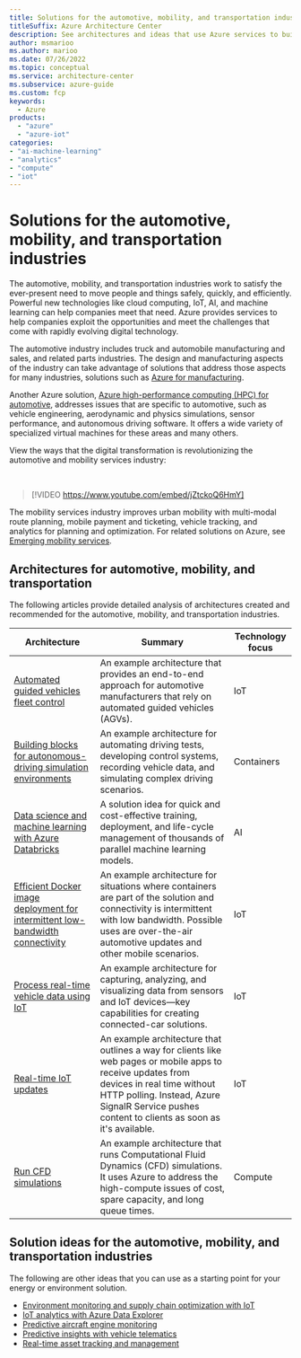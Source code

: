 ```yaml
---
title: Solutions for the automotive, mobility, and transportation industries
titleSuffix: Azure Architecture Center
description: See architectures and ideas that use Azure services to build efficient, scalable, and reliable solutions in the automotive, mobility, and transportation industries.
author: msmarioo
ms.author: marioo
ms.date: 07/26/2022
ms.topic: conceptual
ms.service: architecture-center
ms.subservice: azure-guide
ms.custom: fcp 
keywords:
  - Azure
products:
  - "azure"
  - "azure-iot"
categories:
- "ai-machine-learning"
- "analytics"
- "compute"
- "iot"
---
```


# Solutions for the automotive, mobility, and transportation industries

The automotive, mobility, and transportation industries work to satisfy the ever-present need to move people and things safely, quickly, and efficiently. Powerful new technologies like cloud computing, IoT, AI, and machine learning can help companies meet that need. Azure provides services to help companies exploit the opportunities and meet the challenges that come with rapidly evolving digital technology.

The automotive industry includes truck and automobile manufacturing and sales, and related parts industries. The design and manufacturing aspects of the industry can take advantage of solutions that address those aspects for many industries, solutions such as [Azure for manufacturing](https://azure.microsoft.com/industries/discrete-manufacturing).

Another Azure solution, [Azure high-performance computing (HPC) for automotive](https://azure.microsoft.com/solutions/high-performance-computing/automotive), addresses issues that are specific to automotive, such as vehicle engineering, aerodynamic and physics simulations, sensor performance, and autonomous driving software. It offers a wide variety of specialized virtual machines for these areas and many others.

View the ways that the digital transformation is revolutionizing the automotive and mobility services industry:

<br>

> [!VIDEO https://www.youtube.com/embed/jZtckoQ6HmY]

The mobility services industry improves urban mobility with multi-modal route planning, mobile payment and ticketing, vehicle tracking, and analytics for planning and optimization. For related solutions on Azure, see [Emerging mobility services](https://www.microsoft.com/industry/automotive/emerging-mobility-services).

## Architectures for automotive, mobility, and transportation

The following articles provide detailed analysis of architectures created and recommended for the automotive, mobility, and transportation industries.

| Architecture | Summary | Technology focus |
| ------- | ------- | ------- |
|[Automated guided vehicles fleet control](../example-scenario/iot/automated-guided-vehicles-fleet-control.yml)|An example architecture that provides an end-to-end approach for automotive manufacturers that rely on automated guided vehicles (AGVs). |IoT|
|[Building blocks for autonomous-driving simulation environments](automotive/building-blocks-autonomous-driving-simulation-environments.yml)|An example architecture for automating driving tests, developing control systems, recording vehicle data, and simulating complex driving scenarios.|Containers|
|[Data science and machine learning with Azure Databricks](../solution-ideas/articles/azure-databricks-data-science-machine-learning.yml)|A solution idea for quick and cost-effective training, deployment, and life-cycle management of thousands of parallel machine learning models.|AI|
|[Efficient Docker image deployment for intermittent low-bandwidth connectivity](../example-scenario/iot/efficient-docker-image-deployment.yml)|An example architecture for situations where containers are part of the solution and connectivity is intermittent with low bandwidth. Possible uses are over-the-air automotive updates and other mobile scenarios.|IoT|
|[Process real-time vehicle data using IoT](../example-scenario/data/realtime-analytics-vehicle-iot.yml)|An example architecture for capturing, analyzing, and visualizing data from sensors and IoT devices—key capabilities for creating connected-car solutions.|IoT|
|[Real-time IoT updates](../example-scenario/iot/real-time-iot-updates-cloud-apps.yml)|An example architecture that outlines a way for clients like web pages or mobile apps to receive updates from devices in real time without HTTP polling. Instead, Azure SignalR Service pushes content to clients as soon as it's available. |IoT|
|[Run CFD simulations](../example-scenario/infrastructure/hpc-cfd.yml)|An example architecture that runs Computational Fluid Dynamics (CFD) simulations. It uses Azure to address the high-compute issues of cost, spare capacity, and long queue times.|Compute|

## Solution ideas for the automotive, mobility, and transportation industries

The following are other ideas that you can use as a starting point for your energy or environment solution.

- [Environment monitoring and supply chain optimization with IoT](../solution-ideas/articles/environment-monitoring-and-supply-chain-optimization.yml)
- [IoT analytics with Azure Data Explorer](../solution-ideas/articles/iot-azure-data-explorer.yml)
- [Predictive aircraft engine monitoring](../solution-ideas/articles/aircraft-engine-monitoring-for-predictive-maintenance-in-aerospace.yml)
- [Predictive insights with vehicle telematics](../solution-ideas/articles/predictive-insights-with-vehicle-telematics.yml)
- [Real-time asset tracking and management](../solution-ideas/articles/real-time-asset-tracking-mgmt-iot-central.yml)
